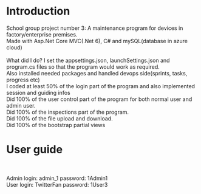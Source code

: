 # Introduction

School group project number 3: A maintenance program for devices in factory/enterprise premises. <br />
Made with Asp.Net Core MVC(.Net 6), C# and mySQL(database in azure cloud) <br />
<br />
What did I do?
I set the appsettings.json, launchSettings.json and program.cs files so that the program would work as required. <br />
Also installed needed packages and handled devops side(sprints, tasks, progress etc) <br />
I coded at least 50% of the login part of the program and also implemented session and guiding infos  <br />
Did 100% of the user control part of the program for both normal user and admin user. <br />
Did 100% of the inspections part of the program. <br />
Did 100% of the file upload and download. <br />
Did 100% of the bootstrap partial views <br />

# User guide
<br />

Admin login: admin_1 password: 1Admin1 <br />
User login: TwitterFan password: 1User3 <br />

